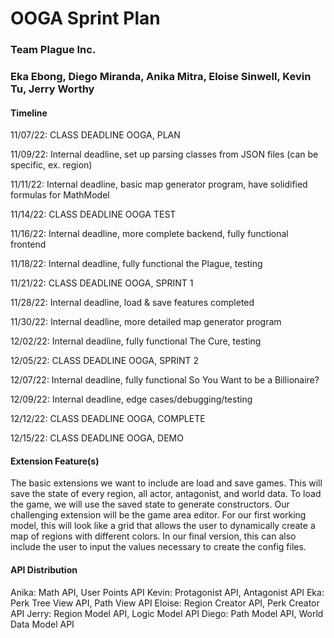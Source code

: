 # OOGA Sprint Plan
### Team Plague Inc.
### Eka Ebong, Diego Miranda, Anika Mitra, Eloise Sinwell, Kevin Tu, Jerry Worthy

#### Timeline

11/07/22: CLASS DEADLINE OOGA, PLAN

11/09/22: Internal deadline, set up parsing classes from JSON files (can be specific, ex. region)

11/11/22: Internal deadline, basic map generator program, have solidified formulas for MathModel

11/14/22: CLASS DEADLINE OOGA TEST

11/16/22: Internal deadline, more complete backend, fully functional frontend

11/18/22: Internal deadline, fully functional the Plague, testing

11/21/22: CLASS DEADLINE OOGA, SPRINT 1

11/28/22: Internal deadline, load & save features completed

11/30/22: Internal deadline, more detailed map generator program

12/02/22: Internal deadline, fully functional The Cure, testing

12/05/22: CLASS DEADLINE OOGA, SPRINT 2

12/07/22: Internal deadline, fully functional So You Want to be a Billionaire?

12/09/22: Internal deadline, edge cases/debugging/testing

12/12/22: CLASS DEADLINE OOGA, COMPLETE

12/15/22: CLASS DEADLINE OOGA, DEMO

#### Extension Feature(s)
The basic extensions we want to include are load and save games. This will save the state of every region,
all actor, antagonist, and world data. To load the game, we will use the saved state to generate
constructors. Our challenging extension will be the game area editor. For our first working model, this will
look like a grid that allows the user to dynamically create a map of regions with different colors. In our
final version, this can also include the user to input the values necessary to create the config files.

#### API Distribution

Anika: Math API, User Points API
Kevin: Protagonist API, Antagonist API
Eka: Perk Tree View API, Path View API
Eloise: Region Creator API, Perk Creator API
Jerry: Region Model API, Logic Model API
Diego: Path Model API, World Data Model API